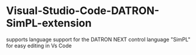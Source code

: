 # Visual-Studio-Code-DATRON-SimPL-extension
supports language support for the DATRON NEXT control language "SimPL" for easy editing in Vs Code
